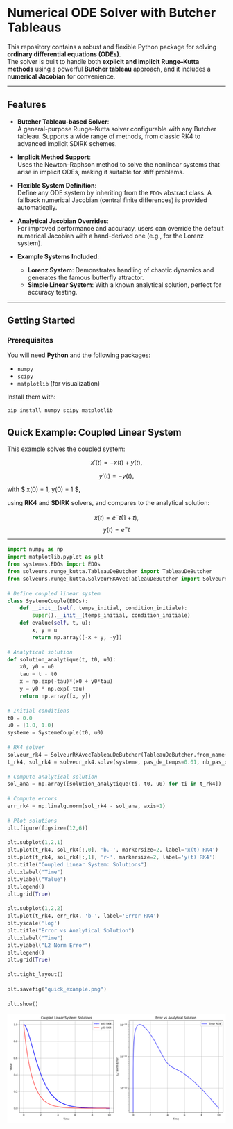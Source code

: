 # Numerical ODE Solver with Butcher Tableaus

This repository contains a robust and flexible Python package for solving **ordinary differential equations (ODEs)**.  
The solver is built to handle both **explicit and implicit Runge–Kutta methods** using a powerful **Butcher tableau** approach, and it includes a **numerical Jacobian** for convenience.

---

## Features

- **Butcher Tableau-based Solver**:  
  A general-purpose Runge–Kutta solver configurable with any Butcher tableau. Supports a wide range of methods, from classic RK4 to advanced implicit SDIRK schemes.

- **Implicit Method Support**:  
  Uses the Newton–Raphson method to solve the nonlinear systems that arise in implicit ODEs, making it suitable for stiff problems.

- **Flexible System Definition**:  
  Define any ODE system by inheriting from the `EDOs` abstract class. A fallback numerical Jacobian (central finite differences) is provided automatically.

- **Analytical Jacobian Overrides**:  
  For improved performance and accuracy, users can override the default numerical Jacobian with a hand-derived one (e.g., for the Lorenz system).

- **Example Systems Included**:
  - **Lorenz System**: Demonstrates handling of chaotic dynamics and generates the famous butterfly attractor.  
  - **Simple Linear System**: With a known analytical solution, perfect for accuracy testing.

---

## Getting Started

### Prerequisites

You will need **Python** and the following packages:

- `numpy`  
- `scipy`  
- `matplotlib` (for visualization)

Install them with:

```bash
pip install numpy scipy matplotlib

```
## Quick Example: Coupled Linear System

This example solves the coupled system:

$$ x'(t) = -x(t) + y(t),$$

$$ y'(t) = -y(t), $$

with $ x(0) = 1, y(0) = 1 $,

using **RK4** and **SDIRK** solvers, and compares to the analytical solution:

$$x(t) = e^-t  (1 + t),  $$
$$y(t) = e^-t$$

---

```python
import numpy as np
import matplotlib.pyplot as plt
from systemes.EDOs import EDOs
from solveurs.runge_kutta.TableauDeButcher import TableauDeButcher
from solveurs.runge_kutta.SolveurRKAvecTableauDeButcher import SolveurRKAvecTableauDeButcher

# Define coupled linear system
class SystemeCouple(EDOs):
    def __init__(self, temps_initial, condition_initiale):
        super().__init__(temps_initial, condition_initiale)
    def evalue(self, t, u):
        x, y = u
        return np.array([-x + y, -y])

# Analytical solution
def solution_analytique(t, t0, u0):
    x0, y0 = u0
    tau = t - t0
    x = np.exp(-tau)*(x0 + y0*tau)
    y = y0 * np.exp(-tau)
    return np.array([x, y])

# Initial conditions
t0 = 0.0
u0 = [1.0, 1.0]
systeme = SystemeCouple(t0, u0)

# RK4 solver
solveur_rk4 = SolveurRKAvecTableauDeButcher(TableauDeButcher.from_name('rk4'))
t_rk4, sol_rk4 = solveur_rk4.solve(systeme, pas_de_temps=0.01, nb_pas_de_temps_max=1000)

# Compute analytical solution
sol_ana = np.array([solution_analytique(ti, t0, u0) for ti in t_rk4])

# Compute errors
err_rk4 = np.linalg.norm(sol_rk4 - sol_ana, axis=1)

# Plot solutions
plt.figure(figsize=(12,6))

plt.subplot(1,2,1)
plt.plot(t_rk4, sol_rk4[:,0], 'b.-', markersize=2, label='x(t) RK4')
plt.plot(t_rk4, sol_rk4[:,1], 'r-', markersize=2, label='y(t) RK4')
plt.title("Coupled Linear System: Solutions")
plt.xlabel("Time")
plt.ylabel("Value")
plt.legend()
plt.grid(True)

plt.subplot(1,2,2)
plt.plot(t_rk4, err_rk4, 'b-', label='Error RK4')
plt.yscale('log')
plt.title("Error vs Analytical Solution")
plt.xlabel("Time")
plt.ylabel("L2 Norm Error")
plt.legend()
plt.grid(True)

plt.tight_layout()

plt.savefig("quick_example.png")

plt.show()

```

![Quick Example Output Figures](figures/quick_example.png)